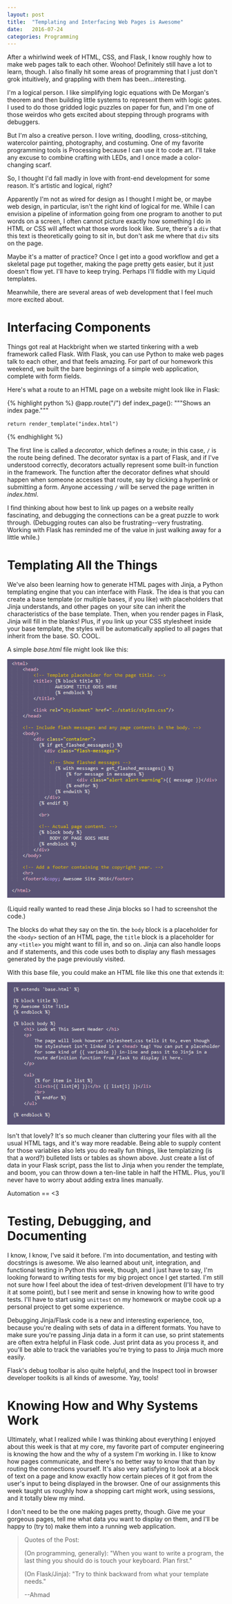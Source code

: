```yaml
---
layout: post
title:  "Templating and Interfacing Web Pages is Awesome"
date:   2016-07-24
categories: Programming
---
```


After a whirlwind week of HTML, CSS, and Flask, I know roughly how to make web pages talk to each other. Woohoo! Definitely still have a lot to learn, though. I also finally hit some areas of programming that I just don't grok intuitively, and grappling with them has been...interesting.

I'm a logical person. I like simplifying logic equations with De Morgan's theorem and then building little systems to represent them with logic gates. I used to do those gridded logic puzzles on paper for fun, and I'm one of those weirdos who gets excited about stepping through programs with debuggers. 

But I'm also a creative person. I love writing, doodling, cross-stitching, watercolor painting, photography, and costuming. One of my favorite programming tools is Processing because I can use it to code art. I'll take any excuse to combine crafting with LEDs, and I once made a color-changing scarf.

So, I thought I'd fall madly in love with front-end development for some reason. It's artistic and logical, right? 

Apparently I'm not as wired for design as I thought I might be, or maybe web design, in particular, isn't the right kind of logical for me. While I can envision a pipeline of information going from one program to another to put words on a screen, I often cannot picture exactly how something I do in HTML or CSS will affect what those words look like. Sure, there's a `div` that this text is theoretically going to sit in, but don't ask me where that `div` sits on the page.

Maybe it's a matter of practice? Once I get into a good workflow and get a skeletal page put together, making the page pretty gets easier, but it just doesn't flow yet. I'll have to keep trying. Perhaps I'll fiddle with my Liquid templates. 

Meanwhile, there are several areas of web development that I feel much more excited about.

# Interfacing Components

Things got real at Hackbright when we started tinkering with a web framework called Flask. With Flask, you can use Python to make web pages talk to each other, and that feels amazing. For part of our homework this weekend, we built the bare beginnings of a simple web application, complete with form fields.

Here's what a route to an HTML page on a website might look like in Flask:

{% highlight python %}
@app.route("/")
def index_page():
    """Shows an index page."""

    return render_template("index.html")
{% endhighlight %}

The first line is called a *decorator*, which defines a route; in this case, `/` is the route being defined. The decorator syntax is a part of Flask, and if I've understood correctly, decorators actually represent some built-in function in the framework. The function after the decorator defines what should happen when someone accesses that route, say by clicking a hyperlink or submitting a form. Anyone accessing `/` will be served the page written in *index.html*. 

I find thinking about how best to link up pages on a website really fascinating, and debugging the connections can be a great puzzle to work through. (Debugging routes can also be frustrating--very frustrating. Working with Flask has reminded me of the value in just walking away for a little while.)

# Templating All the Things

We've also been learning how to generate HTML pages with Jinja, a Python templating engine that you can interface with Flask. The idea is that you can create a base template (or multiple bases, if you like) with placeholders that Jinja understands, and other pages on your site can inherit the characteristics of the base template. Then, when you render pages in Flask, Jinja will fill in the blanks! Plus, if you link up your CSS stylesheet inside your base template, the styles will be automatically applied to all pages that inherit from the base. SO. COOL. 

A simple *base.html* file might look like this:

![Jinja](/assets/jinja_base.png "Jinja-fied Base Template")

(Liquid really wanted to read these Jinja blocks so I had to screenshot the code.)

The blocks do what they say on the tin. the `body` block is a placeholder for the `<body>` section of an HTML page, the `title` block is a placeholder for any `<title>` you might want to fill in, and so on. Jinja can also handle loops and if statements, and this code uses both to display any flash messages generated by the page previously visited.

With this base file, you could make an HTML file like this one that extends it:

![Jinja](/assets/jinja_extend.png "Jinja-fied HTML Page")

Isn't that lovely? It's so much cleaner than cluttering your files with all the usual HTML tags, and it's way more readable. Being able to supply content for those variables also lets you do really fun things, like templatizing (is that a word?) bulleted lists or tables as shown above. Just create a list of data in your Flask script, pass the list to Jinja when you render the template, and boom, you can throw down a ten-line table in half the HTML. Plus, you'll never have to worry about adding extra lines manually. 

Automation == <3

# Testing, Debugging, and Documenting

I know, I know, I've said it before. I'm into documentation, and testing with docstrings is awesome. We also learned about unit, integration, and functional testing in Python this week, though, and I just have to say, I'm looking forward to writing tests for my big project once I get started. I'm still not sure how I feel about the idea of test-driven development (I'll have to try it at some point), but I see merit and sense in knowing how to write good tests. I'll have to start using `unittest` on my homework or maybe cook up a personal project to get some experience. 

Debugging Jinja/Flask code is a new and interesting experience, too, because you're dealing with sets of data in a different formats. You have to make sure you're passing Jinja data in a form it can use, so print statements are often extra helpful in Flask code. Just print data as you process it, and you'll be able to track the variables you're trying to pass to Jinja much more easily. 

Flask's debug toolbar is also quite helpful, and the Inspect tool in browser developer toolkits is all kinds of awesome. Yay, tools! 

# Knowing How and Why Systems Work

Ultimately, what I realized while I was thinking about everything I enjoyed about this week is that at my core, my favorite part of computer engineering is knowing the how and the why of a system I'm working in. I like to know how pages communicate, and there's no better way to know that than by routing the connections yourself. It's also very satisfying to look at a block of text on a page and know exactly how certain pieces of it got from the user's input to being displayed in the browser. One of our assignments this week taught us roughly how a shopping cart might work, using sessions, and it totally blew my mind. 

I don't need to be the one making pages pretty, though. Give me your gorgeous pages, tell me what data you want to display on them, and I'll be happy to (try to) make them into a running web application. 

> Quotes of the Post:
>
> (On programming, generally):
> "When you want to write a program, the last thing you should do is touch your keyboard. Plan first."
> 
> (On Flask/Jinja):
> "Try to think backward from what your template needs."
>
> --Ahmad